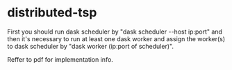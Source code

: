 # distributed-tsp
First you should run dask scheduler by "dask scheduler --host ip:port" and then it's necessary to run at least one dask worker and assign the worker(s) to dask scheduler by "dask worker (ip:port of scheduler)".


Reffer to pdf for implementation info. 
